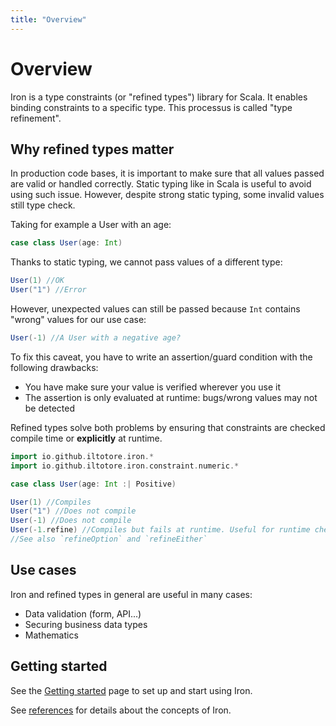 ```yaml
---
title: "Overview"
---
```


# Overview

Iron is a type constraints (or "refined types") library for Scala. It enables binding constraints to a specific type.
This processus is called "type refinement".

## Why refined types matter

In production code bases, it is important to make sure that all values passed are valid or handled correctly.
Static typing like in Scala is useful to avoid using such issue.
However, despite strong static typing, some invalid values still type check.

Taking for example a User with an age:

```scala
case class User(age: Int)
```

Thanks to static typing, we cannot pass values of a different type:

```scala
User(1) //OK
User("1") //Error
```

However, unexpected values can still be passed because `Int` contains "wrong" values for our use case:

```scala
User(-1) //A User with a negative age?
```

To fix this caveat, you have to write an assertion/guard condition with the following drawbacks:
- You have make sure your value is verified wherever you use it
- The assertion is only evaluated at runtime: bugs/wrong values may not be detected

Refined types solve both problems by ensuring that constraints are checked compile time or __explicitly__ at runtime.

```scala
import io.github.iltotore.iron.*
import io.github.iltotore.iron.constraint.numeric.*

case class User(age: Int :| Positive)

User(1) //Compiles
User("1") //Does not compile
User(-1) //Does not compile
User(-1.refine) //Compiles but fails at runtime. Useful for runtime checks such as form validation.
//See also `refineOption` and `refineEither`
```

## Use cases

Iron and refined types in general are useful in many cases:
- Data validation (form, API...)
- Securing business data types
- Mathematics

## Getting started

See the [Getting started](getting-started.md) page to set up and start using Iron.

See [references](reference/index.md) for details about the concepts of Iron.
